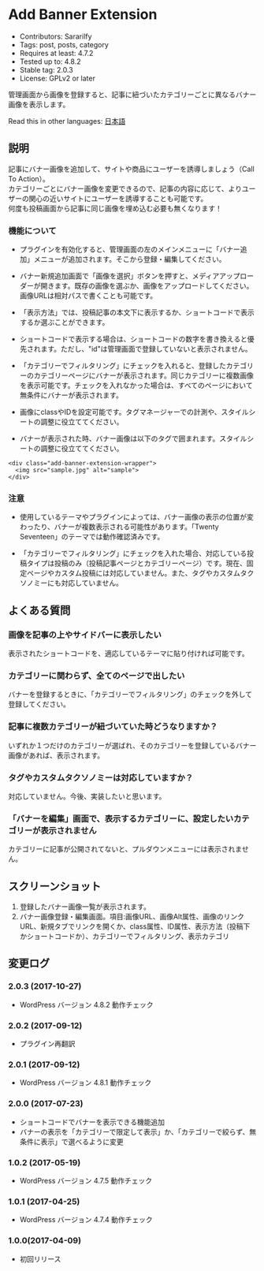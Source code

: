 # Add Banner Extension
- Contributors: Sararilfy
- Tags: post, posts, category
- Requires at least: 4.7.2
- Tested up to: 4.8.2
- Stable tag: 2.0.3
- License: GPLv2 or later

管理画面から画像を登録すると、記事に紐づいたカテゴリーごとに異なるバナー画像を表示します。

Read this in other languages: <a href="./README.ja.md">日本語</a>

## 説明

記事にバナー画像を追加して、サイトや商品にユーザーを誘導しましょう（Call To Action）。<br>
カテゴリーごとにバナー画像を変更できるので、記事の内容に応じて、よりユーザーの関心の近いサイトにユーザーを誘導することも可能です。<br>
何度も投稿画面から記事に同じ画像を埋め込む必要も無くなります！

### 機能について
* プラグインを有効化すると、管理画面の左のメインメニューに「バナー追加」メニューが追加されます。そこから登録・編集してください。

* バナー新規追加画面で「画像を選択」ボタンを押すと、メディアアップローダーが開きます。既存の画像を選ぶか、画像をアップロードしてください。画像URLは相対パスで書くことも可能です。

* 「表示方法」では、投稿記事の本文下に表示するか、ショートコードで表示するか選ぶことができます。

* ショートコードで表示する場合は、ショートコードの数字を書き換えると優先されます。ただし、"id"は管理画面で登録していないと表示されません。

* 「カテゴリーでフィルタリング」にチェックを入れると、登録したカテゴリーのカテゴリーページにバナーが表示されます。同じカテゴリーに複数画像を表示可能です。チェックを入れなかった場合は、すべてのページにおいて無条件にバナーが表示されます。

* 画像にclassやIDを設定可能です。タグマネージャーでの計測や、スタイルシートの調整に役立ててください。

* バナーが表示された時、バナー画像は以下のタグで囲まれます。スタイルシートの調整に役立ててください。

```
<div class="add-banner-extension-wrapper">
  <img src="sample.jpg" alt="sample">
</div>
```

### 注意
* 使用しているテーマやプラグインによっては、バナー画像の表示の位置が変わったり、バナーが複数表示される可能性があります。「Twenty Seventeen」のテーマでは動作確認済みです。

* 「カテゴリーでフィルタリング」にチェックを入れた場合、対応している投稿タイプは投稿のみ（投稿記事ページとカテゴリーページ）です。現在、固定ページやカスタム投稿には対応していません。また、タグやカスタムタクソノミーにも対応していません。


## よくある質問

### 画像を記事の上やサイドバーに表示したい
表示されたショートコードを、適応しているテーマに貼り付ければ可能です。

### カテゴリーに関わらず、全てのページで出したい
バナーを登録するときに、「カテゴリーでフィルタリング」のチェックを外して登録してください。

### 記事に複数カテゴリーが紐づいていた時どうなりますか？
いずれか１つだけのカテゴリーが選ばれ、そのカテゴリーを登録しているバナー画像があれば、表示されます。

### タグやカスタムタクソノミーは対応していますか？
対応していません。今後、実装したいと思います。

### 「バナーを編集」画面で、表示するカテゴリーに、設定したいカテゴリーが表示されません
カテゴリーに記事が公開されてないと、プルダウンメニューには表示されません。

## スクリーンショット
1. 登録したバナー画像一覧が表示されます。
2. バナー画像登録・編集画面。項目:画像URL、画像Alt属性、画像のリンクURL、新規タブでリンクを開くか、class属性、ID属性、表示方法（投稿下かショートコードか）、カテゴリーでフィルタリング、表示カテゴリ


## 変更ログ

### 2.0.3 (2017-10-27)
* WordPress バージョン 4.8.2 動作チェック

### 2.0.2 (2017-09-12)
* プラグイン再翻訳

### 2.0.1 (2017-09-12)
* WordPress バージョン 4.8.1 動作チェック

### 2.0.0 (2017-07-23)
* ショートコードでバナーを表示できる機能追加
* バナーの表示を「カテゴリーで限定して表示」か、「カテゴリーで絞らず、無条件に表示」で選べるように変更

### 1.0.2 (2017-05-19)
* WordPress バージョン 4.7.5 動作チェック

### 1.0.1 (2017-04-25)
* WordPress バージョン 4.7.4 動作チェック

### 1.0.0(2017-04-09)
* 初回リリース